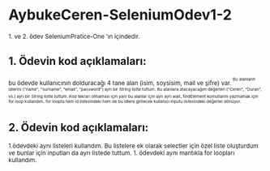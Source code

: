 # AybukeCeren-SeleniumOdev1-2
<sub> 1. ve 2. ödev SeleniumPratice-One 'ın içindedir.</sub>

## 1. Ödevin kod açıklamaları:
<sup> bu ödevde kullanıcının dolduracağı 4 tane alan (isim, soysisim, mail ve şifre) var.<sup>
<sup> Bu alanların idlerini ("name", "surname", "email", "password") ayrı bir String listte tuttum.</sup>
<sup> Bu alanlara atacayacağım değerleri ("Ceren", "Duran", vs.) ayrı bir String listte tuttum. </sup>
<sup> Kod tekrarı olmaması için yani bu alanlar için ayrı ayrı wait, findElement komutlarını yazmamak için for loop kullandım.</sup>
<sup> for loopta hem id listesindeki hem de bu idlere girilecek kullanıcı inputu listesindeki değerler dönüyor.</sup>

## 2. Ödevin kod açıklamaları:
<sup> 1.ödevdeki aynı listeleri kullandım. </sup>
<sup> Bu listelere ek olarak selectler için özel liste oluşturdum ve bunlar için inputları da ayrı listede tuttum. 1. ödevdeki aynı mantıkla for loopları kullandım.</sup>
